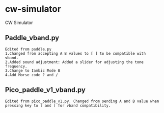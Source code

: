 # cw-simulator
CW Simulator

## Paddle_vband.py 
    Edited from paddle.py
    1.Changed from accepting A B values ​​to [ ] to be compatible with vband.
    2.Added sound adjustment: Added a slider for adjusting the tone frequency.
    3.Change to Iambic Mode B
    4.Add Morse code ? and /
## Pico_paddle_v1_vband.py   
    Edited from pico_paddle_v1.py. Changed from sending A and B value when pressing key to [ and ] for vband compatibility.
